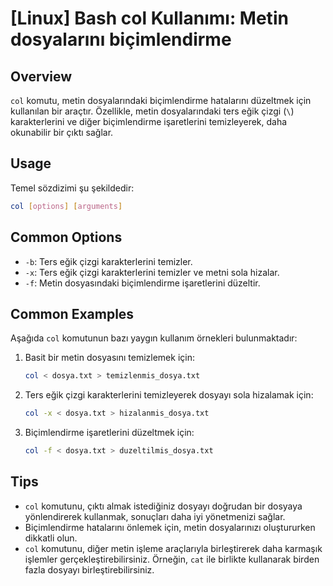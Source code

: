 # [Linux] Bash col Kullanımı: Metin dosyalarını biçimlendirme

## Overview
`col` komutu, metin dosyalarındaki biçimlendirme hatalarını düzeltmek için kullanılan bir araçtır. Özellikle, metin dosyalarındaki ters eğik çizgi (`\`) karakterlerini ve diğer biçimlendirme işaretlerini temizleyerek, daha okunabilir bir çıktı sağlar.

## Usage
Temel sözdizimi şu şekildedir:

```bash
col [options] [arguments]
```

## Common Options
- `-b`: Ters eğik çizgi karakterlerini temizler.
- `-x`: Ters eğik çizgi karakterlerini temizler ve metni sola hizalar.
- `-f`: Metin dosyasındaki biçimlendirme işaretlerini düzeltir.

## Common Examples
Aşağıda `col` komutunun bazı yaygın kullanım örnekleri bulunmaktadır:

1. Basit bir metin dosyasını temizlemek için:
   ```bash
   col < dosya.txt > temizlenmis_dosya.txt
   ```

2. Ters eğik çizgi karakterlerini temizleyerek dosyayı sola hizalamak için:
   ```bash
   col -x < dosya.txt > hizalanmis_dosya.txt
   ```

3. Biçimlendirme işaretlerini düzeltmek için:
   ```bash
   col -f < dosya.txt > duzeltilmis_dosya.txt
   ```

## Tips
- `col` komutunu, çıktı almak istediğiniz dosyayı doğrudan bir dosyaya yönlendirerek kullanmak, sonuçları daha iyi yönetmenizi sağlar.
- Biçimlendirme hatalarını önlemek için, metin dosyalarınızı oluştururken dikkatli olun.
- `col` komutunu, diğer metin işleme araçlarıyla birleştirerek daha karmaşık işlemler gerçekleştirebilirsiniz. Örneğin, `cat` ile birlikte kullanarak birden fazla dosyayı birleştirebilirsiniz.